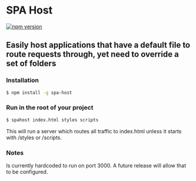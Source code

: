 # SPA Host

[![npm version](https://badge.fury.io/js/spa-host.svg)](https://badge.fury.io/js/spa-host)

## Easily host applications that have a default file to route requests through, yet need to override a set of folders

### Installation
```bash
$ npm install -g spa-host
```

### Run in the root of your project
```bash
$ spahost index.html styles scripts
```

This will run a server which routes all traffic to index.html unless it starts with /styles or /scripts.

### Notes

Is currently hardcoded to run on port 3000.  A future release will allow that to be configured.
